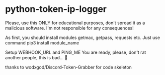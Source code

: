 # python-token-ip-logger
Please, use this ONLY for educational purposes, don't spread it as a malicious software. I'm not responsible for any consequences!


As first, you should install modules getmac, getpass, requests etc. Just use command pip3 install module_name

Setup WEBHOOK_URL and PING_ME
You are ready, please, don't rat another people, this is bad... 🥺


thanks to wodxgod/Discord-Token-Grabber for code skeleton

